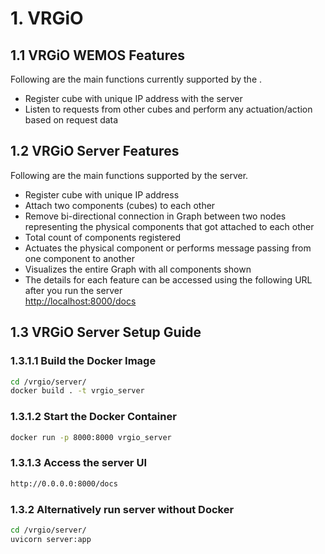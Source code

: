 # 1. VRGiO

## 1.1 VRGiO WEMOS Features
Following are the main functions currently supported by the .

* Register cube with unique IP address with the server<br/>
* Listen to requests from other cubes and perform any actuation/action based on request data <br/>

## 1.2 VRGiO Server Features
Following are the main functions supported by the server.

* Register cube with unique IP address <br/>
* Attach two components (cubes) to each other<br/>
* Remove bi-directional connection in Graph between two nodes representing the physical components that got attached to each other <br/>
* Total count of components registered <br/>
* Actuates the physical component or performs message passing from one component to another <br/>
* Visualizes the entire Graph with all components shown <br/>
* The details for each feature can be accessed using the following URL after you run the server <br/>
[http://localhost:8000/docs](http://localhost:8000/docs)
## 1.3 VRGiO Server Setup Guide
### 1.3.1.1 Build the Docker Image
```bash
cd /vrgio/server/
docker build . -t vrgio_server
```
### 1.3.1.2 Start the Docker Container
```bash
docker run -p 8000:8000 vrgio_server
```
### 1.3.1.3 Access the server UI
```bash
http://0.0.0.0:8000/docs
```
### 1.3.2 Alternatively run server without Docker
```bash
cd /vrgio/server/
uvicorn server:app
```
